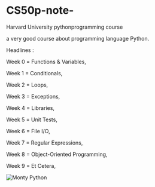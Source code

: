 # CS50p-note-

Harvard University pythonprogramming course 

a very good course about programming language Python.

Headlines :

Week 0 = Functions & Variables,

Week 1 = Conditionals,

Week 2 = Loops,

Week 3 = Exceptions,

Week 4 = Libraries,

Week 5 = Unit Tests,

Week 6 = File I/O,

Week 7 = Regular Expressions,

Week 8 = Object-Oriented Programming,

Week 9 = Et Cetera,

![Monty Python](https://prod-discovery.edx-cdn.org/media/course/image/2cc794d0-316d-42f7-bbfd-25c34e4cd5df-033e46d516c0.small.png)
